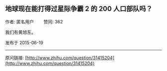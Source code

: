 ## 地球现在能打得过星际争霸 2 的 200 人口部队吗？

作者: 匿名用户&nbsp;&nbsp;&nbsp;&nbsp;&nbsp;&nbsp;&nbsp;&nbsp;赞同: 362


我们有黄旭东。



发布于 2015-06-19



---
原问链接: [http://www.zhihu.com/question/31415204](http://www.zhihu.com/question/31415204)